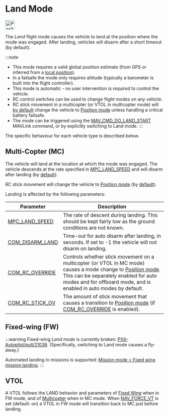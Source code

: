 # Land Mode

[<img src="../../assets/site/position_fixed.svg" title="Position estimate required (e.g. GPS)" width="30px" />](../getting_started/flight_modes.md#key_position_fixed)

The *Land* flight mode causes the vehicle to land at the position where the mode was engaged.
After landing, vehicles will disarm after a short timeout (by default).

:::note
* This mode requires a valid global position estimate (from GPS or inferred from a [local position](../ros/external_position_estimation.md#enabling-auto-modes-with-a-local-position)).
* In a failsafe the mode only requires altitude (typically a barometer is built into the flight controller).
* This mode is automatic - no user intervention is *required* to control the vehicle.
* RC control switches can be used to change flight modes on any vehicle.
* RC stick movement in a multicopter (or VTOL in multicopter mode) will [by default](#COM_RC_OVERRIDE) change the vehicle to [Position mode](../flight_modes/position_mc.md) unless handling a critical battery failsafe.
* The mode can be triggered using the [MAV_CMD_DO_LAND_START](https://mavlink.io/en/messages/common.html#MAV_CMD_DO_LAND_START) MAVLink command, or by explicitly switching to Land mode.
:::

The specific behaviour for each vehicle type is described below.


## Multi-Copter (MC)

The vehicle will land at the location at which the mode was engaged.
The vehicle descends at the rate specified in [MPC_LAND_SPEED](#MPC_LAND_SPEED) and will disarm after landing (by [default](#COM_DISARM_LAND)).

RC stick movement will change the vehicle to [Position mode](../flight_modes/position_mc.md) (by [default](#COM_RC_OVERRIDE)).

Landing is affected by the following parameters:

Parameter | Description
--- | ---
<a id="MPC_LAND_SPEED"></a>[MPC_LAND_SPEED](../advanced_config/parameter_reference.md#MPC_LAND_SPEED) | The rate of descent during landing. This should be kept fairly low as the ground conditions are not known.
<a id="COM_DISARM_LAND"></a>[COM_DISARM_LAND](../advanced_config/parameter_reference.md#COM_DISARM_LAND) | Time-out for auto disarm after landing, in seconds. If set to -1 the vehicle will not disarm on landing.
<a id="COM_RC_OVERRIDE"></a>[COM_RC_OVERRIDE](../advanced_config/parameter_reference.md#COM_RC_OVERRIDE) | Controls whether stick movement on a multicopter (or VTOL in MC mode) causes a mode change to [Position mode](../flight_modes/position_mc.md). This can be separately enabled for auto modes and for offboard mode, and is enabled in auto modes by default.
<a id="COM_RC_STICK_OV"></a>[COM_RC_STICK_OV](../advanced_config/parameter_reference.md#COM_RC_STICK_OV) | The amount of stick movement that causes a transition to [Position mode](../flight_modes/position_mc.md) (if [COM_RC_OVERRIDE](#COM_RC_OVERRIDE) is enabled).


## Fixed-wing (FW)

:::warning
Fixed-wing _Land mode_ is currently broken: [PX4-Autopilot/pull/21036](https://github.com/PX4/PX4-Autopilot/pull/21036).
(Specifically, switching to Land mode causes a fly-away.)

Automated landing in missions is supported: [Mission mode > Fixed wing mission landing](../flight_modes/mission.md#fw-mission-landing).
:::


## VTOL

A VTOL follows the LAND behavior and parameters of [Fixed Wing](#fixed-wing-fw) when in FW mode, and of [Multicopter](#multi-copter-mc) when in MC mode.
When [NAV_FORCE_VT](../advanced_config/parameter_reference.md#NAV_FORCE_VT) is set (default: on) a VTOL in FW mode will transition back to MC just before landing.